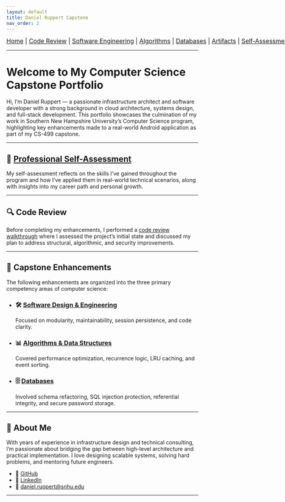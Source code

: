 ```yaml
---
layout: default
title: Daniel Ruppert Capstone
nav_order: 2
---
```


<div style="text-align: center; white-space: nowrap; font-size: 16px; margin-bottom: 10px;">
  <a href="/snhu-capstone/">Home</a> |
  <a href="/snhu-capstone/code-review/">Code Review</a> |
  <a href="/snhu-capstone/enhancements/software-engineering/">Software Engineering</a> |
  <a href="/snhu-capstone/enhancements/data-structures-algorithms/">Algorithms</a> |
  <a href="/snhu-capstone/enhancements/databases/">Databases</a> |
  <a href="/snhu-capstone/artifacts/">Artifacts</a> |
  <a href="/snhu-capstone/self-assessment/">Self-Assessment</a>
</div>
<hr>

# Welcome to My Computer Science Capstone Portfolio

Hi, I’m Daniel Ruppert — a passionate infrastructure architect and software developer with a strong background in cloud architecture, systems design, and full-stack development. This portfolio showcases the culmination of my work in Southern New Hampshire University’s Computer Science program, highlighting key enhancements made to a real-world Android application as part of my CS-499 capstone.

---

## 📄 [Professional Self-Assessment](self-assessment/index.md)

My self-assessment reflects on the skills I’ve gained throughout the program and how I’ve applied them in real-world technical scenarios, along with insights into my career path and personal growth.

---

## 🔍 Code Review

Before completing my enhancements, I performed a [code review walkthrough](code-review/index.md) where I assessed the project’s initial state and discussed my plan to address structural, algorithmic, and security improvements.

---

## 🚀 Capstone Enhancements

The following enhancements are organized into the three primary competency areas of computer science:

- ### 🛠 [Software Design & Engineering](enhancements/software-engineering/index.md)
  Focused on modularity, maintainability, session persistence, and code clarity.

- ### 📊 [Algorithms & Data Structures](enhancements/software-engineering/index.md)
  Covered performance optimization, recurrence logic, LRU caching, and event sorting.

- ### 🗄 [Databases](enhancements/databases/index.md)
  Involved schema refactoring, SQL injection protection, referential integrity, and secure password storage.

---

## 💼 About Me

With years of experience in infrastructure design and technical consulting, I’m passionate about bridging the gap between high-level architecture and practical implementation. I love designing scalable systems, solving hard problems, and mentoring future engineers.

- 🔗 [GitHub](https://github.com/danruppert-snhu)
- 🔗 [LinkedIn](https://www.linkedin.com/in/daniel-ruppert/)
- 📧 daniel.ruppert@snhu.edu

---


